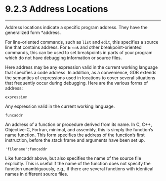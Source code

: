 # 9.2.3 Address Locations

----

Address locations indicate a specific program address. They have the generalized form *address.

For line-oriented commands, such as ``list`` and ``edit``, this specifies a source line that contains address. For ``break`` and other breakpoint-oriented commands, this can be used to set breakpoints in parts of your program which do not have debugging information or source files.

Here address may be any expression valid in the current working language that specifies a code address. In addition, as a convenience, GDB extends the semantics of expressions used in locations to cover several situations that frequently occur during debugging. Here are the various forms of address:

```
expression
```
Any expression valid in the current working language.

```
funcaddr
```
An address of a function or procedure derived from its name. In C, C++, Objective-C, Fortran, minimal, and assembly, this is simply the function’s name function. This form specifies the address of the function’s first instruction, before the stack frame and arguments have been set up.

```
'filename':funcaddr
```
Like funcaddr above, but also specifies the name of the source file explicitly. This is useful if the name of the function does not specify the function unambiguously, e.g., if there are several functions with identical names in different source files.
